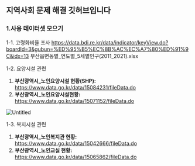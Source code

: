 ## 지역사회 문제 해결 깃허브입니다

### 1.사용 데이터셋 모으기

1-1. 고령화비율 조사
https://data.bdi.re.kr/data/indicator/keyView.do?boardId=3&gubun=%ED%95%B5%EC%8B%AC%EC%A7%80%ED%91%9C&idx=13
부산읍면동별_연도별_5세별인구(2011_2021).xlsx

1-2. 요양시설 관련
1. **부산광역시_노인요양시설 현황(SHP):** https://www.data.go.kr/data/15084231/fileData.do
2. **부산광역시_노인요양시설현황:** https://www.data.go.kr/data/15071152/fileData.do

![Untitled](https://prod-files-secure.s3.us-west-2.amazonaws.com/e90bc18e-079c-4ce1-9786-07c9853b74f8/e7c7cdae-0c74-4a16-b714-b3b5d88d1976/Untitled.png)

1-3. 복지시설 관련
1. **부산광역시_노인복지관 현황:** https://www.data.go.kr/data/15042666/fileData.do
2. **부산광역시_노인교실 현황:** https://www.data.go.kr/data/15065862/fileData.do
